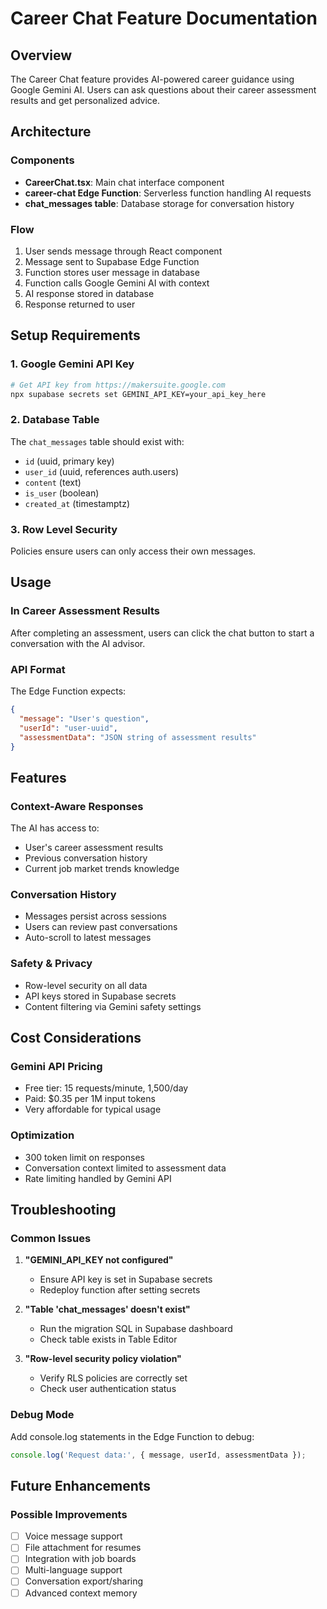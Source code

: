 # Career Chat Feature Documentation

## Overview
The Career Chat feature provides AI-powered career guidance using Google Gemini AI. Users can ask questions about their career assessment results and get personalized advice.

## Architecture

### Components
- **CareerChat.tsx**: Main chat interface component
- **career-chat Edge Function**: Serverless function handling AI requests
- **chat_messages table**: Database storage for conversation history

### Flow
1. User sends message through React component
2. Message sent to Supabase Edge Function
3. Function stores user message in database
4. Function calls Google Gemini AI with context
5. AI response stored in database
6. Response returned to user

## Setup Requirements

### 1. Google Gemini API Key
```bash
# Get API key from https://makersuite.google.com
npx supabase secrets set GEMINI_API_KEY=your_api_key_here
```

### 2. Database Table
The `chat_messages` table should exist with:
- `id` (uuid, primary key)
- `user_id` (uuid, references auth.users)
- `content` (text)
- `is_user` (boolean)
- `created_at` (timestamptz)

### 3. Row Level Security
Policies ensure users can only access their own messages.

## Usage

### In Career Assessment Results
After completing an assessment, users can click the chat button to start a conversation with the AI advisor.

### API Format
The Edge Function expects:
```json
{
  "message": "User's question",
  "userId": "user-uuid",
  "assessmentData": "JSON string of assessment results"
}
```

## Features

### Context-Aware Responses
The AI has access to:
- User's career assessment results
- Previous conversation history
- Current job market trends knowledge

### Conversation History
- Messages persist across sessions
- Users can review past conversations
- Auto-scroll to latest messages

### Safety & Privacy
- Row-level security on all data
- API keys stored in Supabase secrets
- Content filtering via Gemini safety settings

## Cost Considerations

### Gemini API Pricing
- Free tier: 15 requests/minute, 1,500/day
- Paid: $0.35 per 1M input tokens
- Very affordable for typical usage

### Optimization
- 300 token limit on responses
- Conversation context limited to assessment data
- Rate limiting handled by Gemini API

## Troubleshooting

### Common Issues
1. **"GEMINI_API_KEY not configured"**
   - Ensure API key is set in Supabase secrets
   - Redeploy function after setting secrets

2. **"Table 'chat_messages' doesn't exist"**
   - Run the migration SQL in Supabase dashboard
   - Check table exists in Table Editor

3. **"Row-level security policy violation"**
   - Verify RLS policies are correctly set
   - Check user authentication status

### Debug Mode
Add console.log statements in the Edge Function to debug:
```typescript
console.log('Request data:', { message, userId, assessmentData });
```

## Future Enhancements

### Possible Improvements
- [ ] Voice message support
- [ ] File attachment for resumes
- [ ] Integration with job boards
- [ ] Multi-language support
- [ ] Conversation export/sharing
- [ ] Advanced context memory